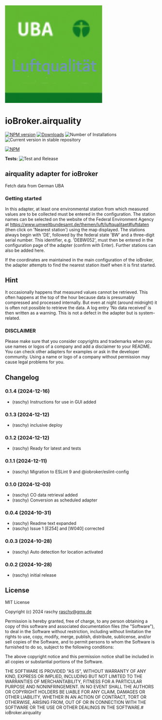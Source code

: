 ![Logo](admin/airquality.png)

# ioBroker.airquality

[![NPM version](https://img.shields.io/npm/v/iobroker.airquality.svg)](https://www.npmjs.com/package/iobroker.airquality)
[![Downloads](https://img.shields.io/npm/dm/iobroker.airquality.svg)](https://www.npmjs.com/package/iobroker.airquality)
![Number of Installations](https://iobroker.live/badges/airquality-installed.svg)
![Current version in stable repository](https://iobroker.live/badges/airquality-stable.svg)

[![NPM](https://nodei.co/npm/iobroker.airquality.png?downloads=true)](https://nodei.co/npm/iobroker.airquality/)

**Tests:** ![Test and Release](https://github.com/raschy/ioBroker.airquality/workflows/Test%20and%20Release/badge.svg)

## airquality adapter for ioBroker

Fetch data from German UBA

### Getting started

In this adapter, at least one environmental station from which measured values are to be collected must be entered in the configuration. The station names can be selected on the website of the Federal Environment Agency at https://www.umweltbundesamt.de/themen/luft/luftqualitaet#luftdaten (then click on 'Nearest station') using the map displayed.
The stations always begin with 'DE', followed by the federal state 'BW' and a three-digit serial number. This identifier, e.g. 'DEBW052', must then be entered in the configuration page of the adapter (confirm with Enter). Further stations can also be added here.

If the coordinates are maintained in the main configuration of the ioBroker, the adapter attempts to find the nearest station itself when it is first started.

## Hint

It occasionally happens that measured values cannot be retrieved. This often happens at the top of the hour because data is presumably compressed and processed internally. But even at night (around midnight) it is often not possible to retrieve the data. A log entry 'No data received' is then written as a warning. This is not a defect in the adapter but is system-related.

### DISCLAIMER

Please make sure that you consider copyrights and trademarks when you use names or logos of a company and add a disclaimer to your README.
You can check other adapters for examples or ask in the developer community. Using a name or logo of a company without permission may cause legal problems for you.

## Changelog

<!--
	Placeholder for the next version (at the beginning of the line):
	### **WORK IN PROGRESS**
-->
### 0.1.4 (2024-12-16)

- (raschy) Instructions for use in GUI added

### 0.1.3 (2024-12-12)

- (raschy) inclusive deploy

### 0.1.2 (2024-12-12)

- (raschy) Ready for latest and tests

### 0.1.1 (2024-12-11)

- (raschy) Migration to ESLint 9 and @iobroker/eslint-config

### 0.1.0 (2024-12-03)

- (raschy) CO data retrieval added
- (raschy) Conversion as scheduled adapter

### 0.0.4 (2024-10-31)

- (raschy) Readme text expanded
- (raschy) Issue 1 [E254] and [W040] corrected

### 0.0.3 (2024-10-28)

- (raschy) Auto detection for location activated

### 0.0.2 (2024-10-28)

- (raschy) initial release

## License

MIT License

Copyright (c) 2024 raschy <raschy@gmx.de>

Permission is hereby granted, free of charge, to any person obtaining a copy
of this software and associated documentation files (the "Software"), to deal
in the Software without restriction, including without limitation the rights
to use, copy, modify, merge, publish, distribute, sublicense, and/or sell
copies of the Software, and to permit persons to whom the Software is
furnished to do so, subject to the following conditions:

The above copyright notice and this permission notice shall be included in all
copies or substantial portions of the Software.

THE SOFTWARE IS PROVIDED "AS IS", WITHOUT WARRANTY OF ANY KIND, EXPRESS OR
IMPLIED, INCLUDING BUT NOT LIMITED TO THE WARRANTIES OF MERCHANTABILITY,
FITNESS FOR A PARTICULAR PURPOSE AND NONINFRINGEMENT. IN NO EVENT SHALL THE
AUTHORS OR COPYRIGHT HOLDERS BE LIABLE FOR ANY CLAIM, DAMAGES OR OTHER
LIABILITY, WHETHER IN AN ACTION OF CONTRACT, TORT OR OTHERWISE, ARISING FROM,
OUT OF OR IN CONNECTION WITH THE SOFTWARE OR THE USE OR OTHER DEALINGS IN THE
SOFTWARE.# ioBroker.airquality
